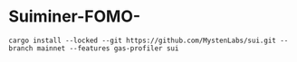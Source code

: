 # Suiminer-FOMO-

```
cargo install --locked --git https://github.com/MystenLabs/sui.git --branch mainnet --features gas-profiler sui
```
